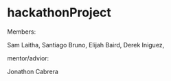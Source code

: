 # hackathonProject
Members:

Sam Laitha,
Santiago Bruno,
Elijah Baird,
Derek Iniguez,

mentor/advior:

Jonathon Cabrera
